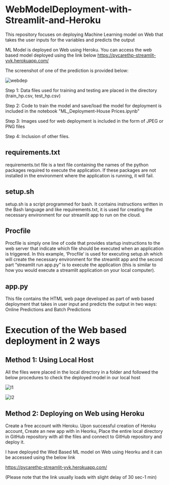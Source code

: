 # WebModelDeployment-with-Streamlit-and-Heroku

This repository focuses on deploying Machine Learning model on Web that takes the user inputs for the variables and predicts the output

ML Model is deployed on Web using Heroku. You can access the web based model deployed using the link below
https://pycarethp-streamlit-yvk.herokuapp.com/

The screenshot of one of the prediction is provided below:

![webdep](https://user-images.githubusercontent.com/65406908/88798579-1a3ef800-d173-11ea-85d5-8ed43a181de8.PNG)


Step 1: Data files used for training and testing are placed in the directory (train_hp.csv, test_hp.csv)

Step 2: Code to train the model and save/load the model for deployment is included in the notebook "ML_Deployment-House Prices.ipynb"

Step 3: Images used for web deployment is included in the form of JPEG or PNG files

Step 4: Inclusion of other files.

## requirements.txt
requirements.txt file is a text file containing the names of the python packages required to execute the application. If these packages are not installed in the environment where the application is running, it will fail.

## setup.sh
setup.sh is a script programmed for bash. It contains instructions written in the Bash language and like requirements.txt, it is used for creating the necessary environment for our streamlit app to run on the cloud.


## Procfile
Procfile is simply one line of code that provides startup instructions to the web server that indicate which file should be executed when an application is triggered. In this example, ‘Procfile’ is used for executing setup.sh which will create the necessary environment for the streamlit app and the second part “streamlit run app.py” is to execute the application (this is similar to how you would execute a streamlit application on your local computer).

## app.py
This file contains the HTML web page developed as part of web based deployment that takes in user input and predicts the output in two ways: Online Predictions and Batch Predictions



# Execution of the Web based deployment in 2 ways

## Method 1: Using Local Host

All the files were placed in the local directory in a folder and followed the below procedures to check the deployed model in our local host

![l1](https://user-images.githubusercontent.com/65406908/88801984-70fb0080-d178-11ea-87b4-784aca71cad5.PNG)

![l2](https://user-images.githubusercontent.com/65406908/88802010-79533b80-d178-11ea-9bc4-9ac4b79a283c.PNG)



## Method 2: Deploying on Web using Heroku

Create a free account with Heroku. Upon successful creation of Heroku account, Create an new app with in Heorku, Place the entire local directory in GitHub repository with all the files and connect to GitHub repository and deploy it.

I have deployed the Wed Based ML model on Web using Heorku and it can be accessed using the below link

https://pycarethp-streamlit-yvk.herokuapp.com/

(Please note that the link usually loads with slight delay of 30 sec-1 min)




